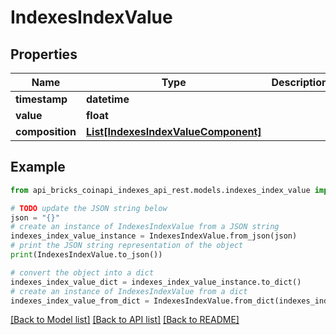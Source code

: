 # IndexesIndexValue


## Properties

Name | Type | Description | Notes
------------ | ------------- | ------------- | -------------
**timestamp** | **datetime** |  | [optional] 
**value** | **float** |  | [optional] 
**composition** | [**List[IndexesIndexValueComponent]**](IndexesIndexValueComponent.md) |  | [optional] 

## Example

```python
from api_bricks_coinapi_indexes_api_rest.models.indexes_index_value import IndexesIndexValue

# TODO update the JSON string below
json = "{}"
# create an instance of IndexesIndexValue from a JSON string
indexes_index_value_instance = IndexesIndexValue.from_json(json)
# print the JSON string representation of the object
print(IndexesIndexValue.to_json())

# convert the object into a dict
indexes_index_value_dict = indexes_index_value_instance.to_dict()
# create an instance of IndexesIndexValue from a dict
indexes_index_value_from_dict = IndexesIndexValue.from_dict(indexes_index_value_dict)
```
[[Back to Model list]](../README.md#documentation-for-models) [[Back to API list]](../README.md#documentation-for-api-endpoints) [[Back to README]](../README.md)


